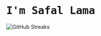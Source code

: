 # <samp>I'm **Safal Lama**</samp>

![GitHub Streaks](https://github-streaks-mqc9.onrender.com/streak/happilli/image?theme=midnight&cache_bust=1742590573)

